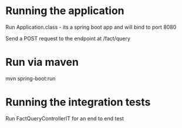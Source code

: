 # Running the application
Run Application.class - its a spring boot app and will bind to port 8080

Send a POST request to the endpoint at /fact/query

# Run via maven
mvn spring-boot:run

# Running the integration tests
Run FactQueryControllerIT for an end to end test


